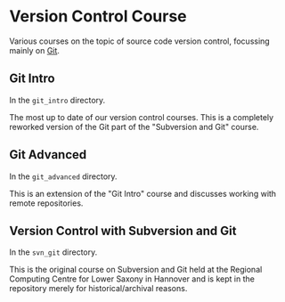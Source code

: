 # Version Control Course

Various courses on the topic of source code version control, focussing
mainly on [Git](http://git-scm.com/).

## Git Intro

In the `git_intro` directory.

The most up to date of our version control courses.  This is a completely
reworked version of the Git part of the "Subversion and Git" course.

## Git Advanced

In the `git_advanced` directory.

This is an extension of the "Git Intro" course and discusses working with
remote repositories.

## Version Control with Subversion and Git

In the `svn_git` directory.

This is the original course on Subversion and Git held at the Regional
Computing Centre for Lower Saxony in Hannover and is kept in the repository
merely for historical/archival reasons.
